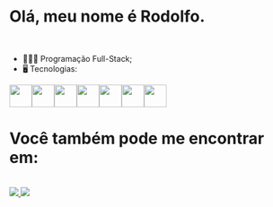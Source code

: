 <h1> Olá, meu nome é Rodolfo.</h1><br>

- 👨🏻‍💻 Programação Full-Stack; <br>
- 🖥️ Tecnologias:<br>

<div style='display: flex;'>
    
  <img width='40px' src="https://cdn.jsdelivr.net/gh/devicons/devicon/icons/python/python-original.svg" />

  <img width='40px' src="https://cdn.jsdelivr.net/gh/devicons/devicon/icons/django/django-plain.svg" />
  
  <img width='40px' src="https://cdn.jsdelivr.net/gh/devicons/devicon/icons/html5/html5-original.svg" />

  <img width='40px' src="https://cdn.jsdelivr.net/gh/devicons/devicon/icons/css3/css3-original.svg" />

  <img width='40px' src="https://cdn.jsdelivr.net/gh/devicons/devicon/icons/javascript/javascript-original.svg" />

  <img width='40px' src="https://cdn.jsdelivr.net/gh/devicons/devicon/icons/sqlite/sqlite-original.svg" />
  
  <img width='40px' src="https://cdn.jsdelivr.net/gh/devicons/devicon/icons/github/github-original.svg" />
  
</div>

<h1> Você também pode me encontrar em: </h1><br>

  <a href="https://www.linkedin.com/in/rodolfo-bezerra-ab071a277/">
  <img src="https://img.shields.io/badge/LinkedIn-0077B5?style=for-the-badge&logo=linkedin&logoColor=white" />
  </a>
  
  <a href="https://github.com/Rodolfo-desenvolve">
  <img src="https://img.shields.io/badge/github-000000?style=for-the-badge&logo=github&logoColor=white" />
  </a>

  
